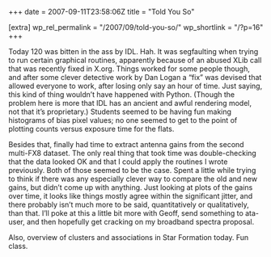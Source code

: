 +++
date = 2007-09-11T23:58:06Z
title = "Told You So"

[extra]
wp_rel_permalink = "/2007/09/told-you-so/"
wp_shortlink = "/?p=16"
+++

Today 120 was bitten in the ass by IDL. Hah. It was segfaulting when trying to
run certain graphical routines, apparently because of an abused XLib call that
was recently fixed in X.org. Things worked for some people though, and after
some clever detective work by Dan Logan a “fix” was devised that allowed
everyone to work, after losing only say an hour of time. Just saying, this
kind of thing wouldn’t have happened with Python. (Though the problem here is
more that IDL has an ancient and awful rendering model, not that it’s
proprietary.) Students seemed to be having fun making histograms of bias pixel
values; no one seemed to get to the point of plotting counts versus exposure
time for the flats.

Besides that, finally had time to extract antenna gains from the second
multi-FX8 dataset. The only real thing that took time was double-checking that
the data looked OK and that I could apply the routines I wrote previously.
Both of those seemed to be the case. Spent a little while trying to think if
there was any especially clever way to compare the old and new gains, but
didn’t come up with anything. Just looking at plots of the gains over time, it
looks like things mostly agree within the significant jitter, and there
probably isn’t much more to be said, quantitatively or qualitatively, than
that. I’ll poke at this a little bit more with Geoff, send something to
ata-user, and then hopefully get cracking on my broadband spectra proposal.

Also, overview of clusters and associations in Star Formation today. Fun
class.
